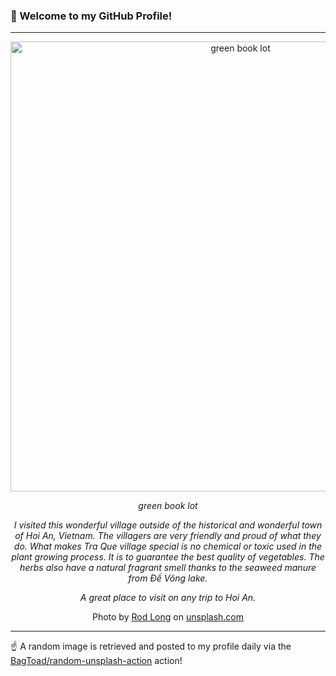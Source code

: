 ### 👋 Welcome to my GitHub Profile!

----

<div align="center">
  <img width="720" src="https://images.unsplash.com/photo-1514864151880-d1bef4892f29?crop=entropy&cs=tinysrgb&fit=max&fm=jpg&ixid=M3w1NTI0OTR8MHwxfHJhbmRvbXx8fHx8fHx8fDE3NDcyODk2Nzl8&ixlib=rb-4.1.0&q=80&w=1080" alt="green book lot">
  
  <em>green book lot</em>
  
  <em>I visited this wonderful village outside of the historical and wonderful town of Hoi An, Vietnam.  The villagers are very friendly and proud of what they do.  What makes Tra Que village special is no chemical or toxic used in the plant growing process. It is to guarantee the best quality of vegetables.   The herbs also have a natural fragrant smell thanks to the seaweed manure from Đế Võng lake.

A great place to visit on any trip to Hoi An.</em>
  
  Photo by [Rod Long](null) on [unsplash.com](https://unsplash.com/)
</div>

----

☝️ A random image is retrieved and posted to my profile daily via the [BagToad/random-unsplash-action](https://github.com/BagToad/random-unsplash-action) action!
